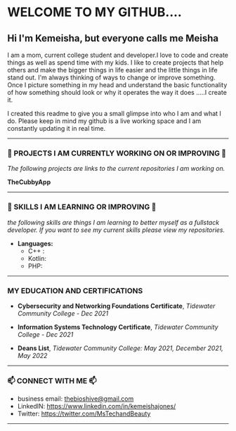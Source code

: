 # **WELCOME TO MY GITHUB....**
## **Hi I'm Kemeisha, but everyone calls me Meisha**

I am a mom, current college student and developer.I love to code and create things as well as spend time with my kids. I like to create projects that help others and make the bigger things in life easier and the little things in life stand out. I'm always thinking of ways to change or improve something. Once I picture something in my head and understand the basic functionality of how something should look or why it operates the way it does .....I create it. 

I created this readme to give you a small glimpse into who I am and what I do. Please keep in mind my github is a live working space and I am constantly updating it in real time. 

______________________________________________________
### **🔭  PROJECTS I AM CURRENTLY WORKING ON OR IMPROVING 🔭**
*The following projects are links to the current repositories I am working on.*

**TheCubbyApp**
<!-- - TheBiosHiveApp -->
____________________________________________________

### **🌱 SKILLS I AM LEARNING OR IMPROVING 🌱**
*the following skills are things I am learning to better myself as a fullstack developer. If you want to see my current skills please view my repositories.*

- **Languages:**
  - C++ : 
  - Kotlin:
  - PHP:
______________________________________________________

<!-- ### **👯 PROJECTS IM LOOKING TO COLLABORATE ON 👯**

_______________________________________________________ -->

<!-- ## **🤔 THINGS IM LOOKIMG FOR HELP WITH 🤔** 

_________________________________________________________ -->
### **MY EDUCATION AND CERTIFICATIONS**

  - **Cybersecurity and Networking Foundations Certificate**, 
*Tidewater Community College - Dec 2021*

  - **Information Systems Technology Certificate**, 
*Tidewater Community College - Dec 2021*

  - **Deans List**, *Tidewater Community College: May 2021, December 2021, May 2022*

________________________________________________________

### **📫 CONNECT WITH ME 📫**

- business email: thebioshive@gmail.com
- LinkedIN: https://www.linkedin.com/in/kemeishajones/
- Twitter: https://twitter.com/MsTechandBeauty

 <!-- - Instagram: https://www.instagram.com/thebioshive/ -->
__________________________________________________________









